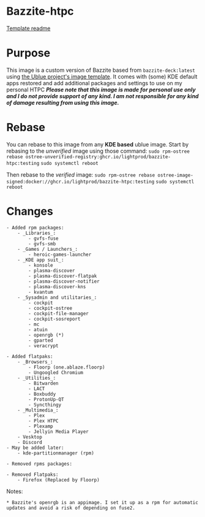 # Bazzite-htpc

[Template readme](https://github.com/ublue-os/image-template)

# Purpose
This image is a custom version of Bazzite based from ```bazzite-deck:latest``` using [the Ublue project's image template](https://github.com/ublue-os/image-template). 
It comes with (some) KDE default apps restored  and add additional packages and settings to use on my personal HTPC
**_Please note that this image is made for personal use only and I do not provide support of any kind. I am not responsible for any kind of damage resulting from using this image._**

# Rebase

You can rebase to this image from any **KDE based** ublue image.
Start by rebasing to the _unverified_ image using those command:
``` sudo rpm-ostree rebase ostree-unverified-registry:ghcr.io/lightprod/bazzite-htpc:testing ```
``` sudo systemctl reboot ```

Then rebase to the _verified_ image:
``` sudo rpm-ostree rebase ostree-image-signed:docker://ghcr.io/lightprod/bazzite-htpc:testing ```
``` sudo systemctl reboot ```

# Changes

    - Added rpm packages:
        - _Libraries_:
            - gvfs-fuse
            - gvfs-smb
        - _Games / Launchers_:
            - heroic-games-launcher
        - _KDE app suit_:
            - konsole
            - plasma-discover
            - plasma-discover-flatpak
            - plasma-discover-notifier
            - plasma-discover-kns
            - kvantum
        - _Sysadmin and utilitaries_:
            - cockpit
            - cockpit-ostree
            - cockpit-file-manager
            - cockpit-sosreport
            - mc
            - atuin
            - openrgb (*)
            - gparted
            - veracrypt

    - Added flatpaks:
        - _Browsers_:
            - Floorp (one.ablaze.floorp)
            - Ungoogled Chromium
        - _Utilities_:
            - Bitwarden
            - LACT
            - Boxbuddy
            - ProtonUp-QT
            - Syncthingy
        - _Multimedia_:
            - Plex
            - Plex HTPC
            - Plexamp
            - Jellyin Media Player
        - Vesktop
        - Discord
    - May be added later:
        - kde-partitionmanager (rpm)

    - Removed rpms packages:

    - Removed Flatpaks:
        - Firefox (Replaced by Floorp)


Notes: 

    * Bazzite's openrgb is an appimage. I set it up as a rpm for automatic updates and avoid a risk of depending on fuse2.
